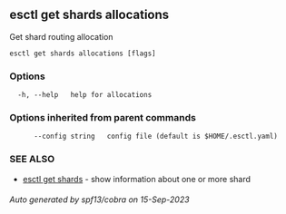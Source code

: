 ## esctl get shards allocations

Get shard routing allocation

```
esctl get shards allocations [flags]
```

### Options

```
  -h, --help   help for allocations
```

### Options inherited from parent commands

```
      --config string   config file (default is $HOME/.esctl.yaml)
```

### SEE ALSO

* [esctl get shards](esctl_get_shards.md)	 - show information about one or more shard

###### Auto generated by spf13/cobra on 15-Sep-2023
